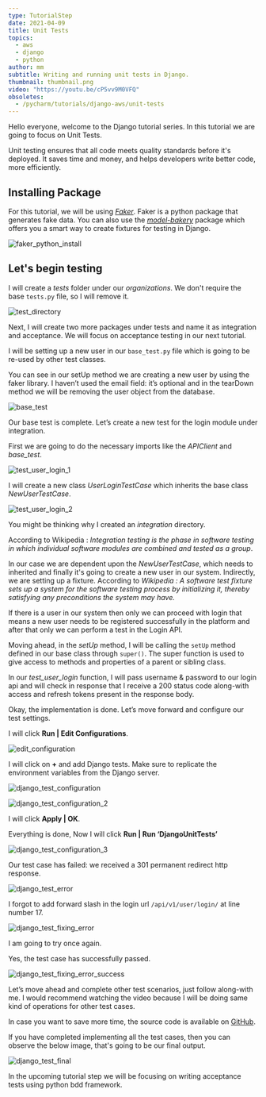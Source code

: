 ```yaml
---
type: TutorialStep
date: 2021-04-09
title: Unit Tests
topics:
  - aws
  - django
  - python
author: mm
subtitle: Writing and running unit tests in Django.
thumbnail: thumbnail.png
video: "https://youtu.be/cP5vv9M0VFQ"
obsoletes:
  - /pycharm/tutorials/django-aws/unit-tests
---
```


Hello everyone, welcome to the Django tutorial series. In this tutorial we are going to focus on Unit Tests.

Unit testing ensures that all code meets quality standards before it's deployed. It saves time and money, and helps developers write better code, more efficiently.

## Installing Package

For this tutorial, we will be using _[Faker](https://pypi.org/project/Faker/)_. Faker is a python package that generates fake data. You can also use the _[model-bakery](https://pypi.org/project/model-bakery/)_ package which offers you a smart way to create fixtures for testing in Django.

![faker_python_install](steps/step1.png)

## Let's begin testing

I will create a _tests_ folder under our _organizations_. We don't require the base `tests.py` file, so I will remove it.

![test_directory](steps/step2.png)

Next, I will create two more packages under tests and name it as integration and acceptance. We will focus on acceptance testing in our next tutorial.

I will be setting up a new user in our `base_test.py` file which is going to be re-used by other test classes.

You can see in our setUp method we are creating a new user by using the faker library. I haven’t used the email field: it’s optional and in the tearDown method we will be removing the user object from the database.

![base_test](steps/step3.png)

Our base test is complete. Let’s create a new test for the login module under integration.

First we are going to do the necessary imports like the _APIClient_ and _base_test_.

![test_user_login_1](steps/step4.png)

I will create a new class _UserLoginTestCase_ which inherits the base class _NewUserTestCase_.

![test_user_login_2](steps/step5.png)

You might be thinking why I created an _integration_ directory.

According to Wikipedia : <em>Integration testing is the phase in software testing in which individual software modules are combined and tested as a group</em>.

In our case we are dependent upon the _NewUserTestCase_, which needs to inherited and finally it's going to create a new user in our system. Indirectly, we are setting up a fixture. According to <em>Wikipedia : A software test fixture sets up a system for the software testing process by initializing it, thereby satisfying any preconditions the system may have.</em>

If there is a user in our system then only we can proceed with login that means a new user needs to be registered successfully in the platform and after that only we can perform a test in the Login API.

Moving ahead, in the _setUp_ method, I will be calling the `setUp` method defined in our base class through `super()`. The super function is used to give access to methods and properties of a parent or sibling class.

In our _test_user_login_ function, I will pass username & password to our login api and will check in response that I receive a 200 status code along-with access and refresh tokens present in the response body.

Okay, the implementation is done. Let’s move forward and configure our test settings.

I will click **Run | Edit Configurations**.

![edit_configuration](steps/step6.png)

I will click on **+** and add Django tests. Make sure to replicate the environment variables from the Django server.

![django_test_configuration](steps/step7.png)

![django_test_configuration_2](steps/step8.png)

I will click **Apply | OK**.

Everything is done, Now I will click **Run | Run ‘DjangoUnitTests’**

![django_test_configuration_3](steps/step9.png)

Our test case has failed: we received a 301 permanent redirect http response.

![django_test_error](steps/step10.png)

I forgot to add forward slash in the login url `/api/v1/user/login/` at line number 17.

![django_test_fixing_error](steps/step11.png)

I am going to try once again.

Yes, the test case has successfully passed.

![django_test_fixing_error_success](steps/step12.png)

Let’s move ahead and complete other test scenarios, just follow along-with me. I would recommend watching the video because I will be doing same kind of operations for other test cases.

In case you want to save more time, the source code is available on [GitHub](https://github.com/mukulmantosh/SampleDemo).

If you have completed implementing all the test cases, then you can observe the below image, that's going to be our final output.

![django_test_final](steps/step13.png)

In the upcoming tutorial step we will be focusing on writing acceptance tests using python bdd framework.
